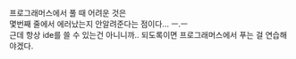 프로그래머스에서 풀 때 어려운 것은  
몇번째 줄에서 에러났는지 안알려준다는 점이다... ㅡ.ㅡ  
근데 항상 ide를 쓸 수 있는건 아니니까..
되도록이면 프로그래머스에서 푸는 걸 연습해야겠다. 
